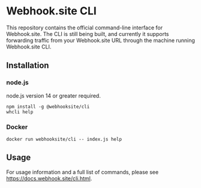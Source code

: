# Webhook.site CLI

This repository contains the official command-line interface for Webhook.site. 
The CLI is still being built, and currently it supports forwarding traffic from
your Webhook.site URL through the machine running Webhook.site CLI.

## Installation

### node.js

node.js version 14 or greater required.

```
npm install -g @webhooksite/cli
whcli help
```

### Docker

```
docker run webhooksite/cli -- index.js help
```

## Usage

For usage information and a full list of commands, please see https://docs.webhook.site/cli.html.
